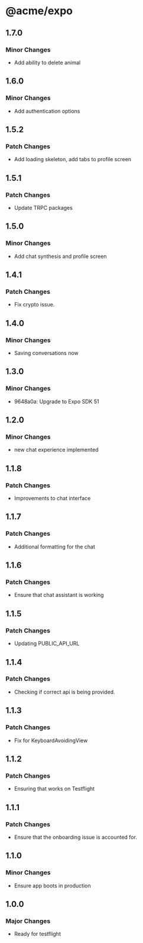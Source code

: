 # @acme/expo

## 1.7.0

### Minor Changes

- Add ability to delete animal

## 1.6.0

### Minor Changes

- Add authentication options

## 1.5.2

### Patch Changes

- Add loading skeleton, add tabs to profile screen

## 1.5.1

### Patch Changes

- Update TRPC packages

## 1.5.0

### Minor Changes

- Add chat synthesis and profile screen

## 1.4.1

### Patch Changes

- Fix crypto issue.

## 1.4.0

### Minor Changes

- Saving conversations now

## 1.3.0

### Minor Changes

- 9648a0a: Upgrade to Expo SDK 51

## 1.2.0

### Minor Changes

- new chat experience implemented

## 1.1.8

### Patch Changes

- Improvements to chat interface

## 1.1.7

### Patch Changes

- Additional formatting for the chat

## 1.1.6

### Patch Changes

- Ensure that chat assistant is working

## 1.1.5

### Patch Changes

- Updating PUBLIC_API_URL

## 1.1.4

### Patch Changes

- Checking if correct api is being provided.

## 1.1.3

### Patch Changes

- Fix for KeyboardAvoidingView

## 1.1.2

### Patch Changes

- Ensuring that works on Testflight

## 1.1.1

### Patch Changes

- Ensure that the onboarding issue is accounted for.

## 1.1.0

### Minor Changes

- Ensure app boots in production

## 1.0.0

### Major Changes

- Ready for testflight
